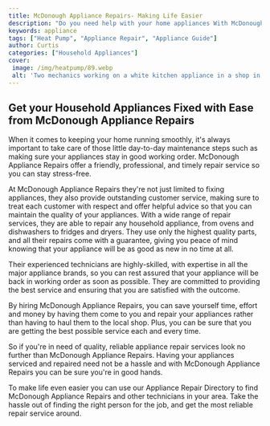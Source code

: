 ```yaml
---
title: McDonough Appliance Repairs- Making Life Easier
description: "Do you need help with your home appliances With McDonough Appliance Repairs get all your major home appliances fixed quickly saving you time and hassle Read this blog post to find out how they can make your life easier"
keywords: appliance
tags: ["Heat Pump", "Appliance Repair", "Appliance Guide"]
author: Curtis
categories: ["Household Appliances"]
cover: 
 image: /img/heatpump/89.webp
 alt: 'Two mechanics working on a white kitchen appliance in a shop in McDonough Georgia repairing and maintaining it'
---
```

## Get your Household Appliances Fixed with Ease from McDonough Appliance Repairs

When it comes to keeping your home running smoothly, it's always important to take care of those little day-to-day maintenance steps such as making sure your appliances stay in good working order. McDonough Appliance Repairs offer a friendly, professional, and timely repair service so you can stay stress-free.

At McDonough Appliance Repairs they're not just limited to fixing appliances, they also provide outstanding customer service, making sure to treat each customer with respect and offer helpful advice so that you can maintain the quality of your appliances. With a wide range of repair services, they are able to repair any household appliance, from ovens and dishwashers to fridges and dryers. They use only the highest quality parts, and all their repairs come with a guarantee, giving you peace of mind knowing that your appliance will be as good as new in no time at all.

Their experienced technicians are highly-skilled, with expertise in all the major appliance brands, so you can rest assured that your appliance will be back in working order as soon as possible. They are committed to providing the best service and ensuring that you are satisfied with the outcome.

By hiring McDonough Appliance Repairs, you can save yourself time, effort and money by having them come to you and repair your appliances rather than having to haul them to the local shop. Plus, you can be sure that you are getting the best possible service each and every time.

So if you're in need of quality, reliable appliance repair services look no further than McDonough Appliance Repairs. Having your appliances serviced and repaired need not be a hassle and with McDonough Appliance Repairs you can be sure you're in good hands. 

To make life even easier you can use our Appliance Repair Directory to find McDonough Appliance Repairs and other technicians in your area. Take the hassle out of finding the right person for the job, and get the most reliable repair service around.
